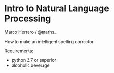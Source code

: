 # Intro to Natural Language Processing
Marco Herrero / @marhs_

How to make an ~~intelligent~~ spelling corrector

Requirements:
* python 2.7 or superior
* alcoholic beverage

